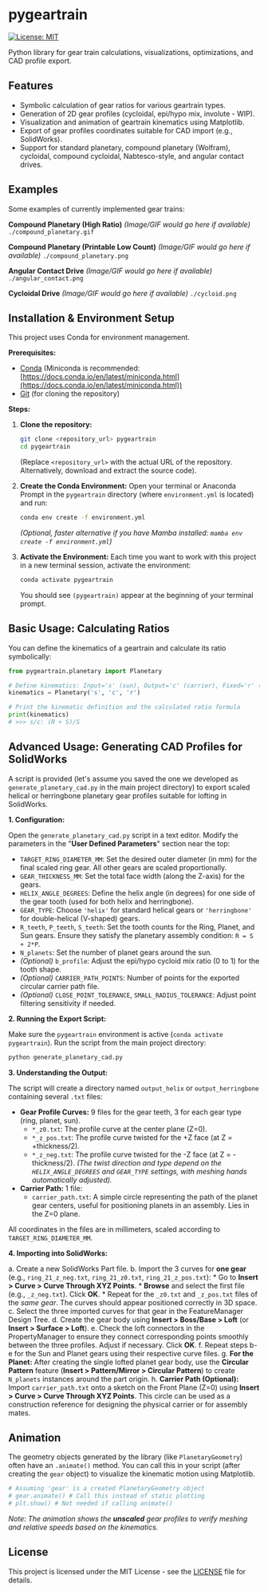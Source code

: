 # pygeartrain

[![License: MIT](https://img.shields.io/badge/License-MIT-yellow.svg)](https://opensource.org/licenses/MIT)

Python library for gear train calculations, visualizations, optimizations, and CAD profile export.

## Features

*   Symbolic calculation of gear ratios for various geartrain types.
*   Generation of 2D gear profiles (cycloidal, epi/hypo mix, involute - WIP).
*   Visualization and animation of geartrain kinematics using Matplotlib.
*   Export of gear profiles coordinates suitable for CAD import (e.g., SolidWorks).
*   Support for standard planetary, compound planetary (Wolfram), cycloidal, compound cycloidal, Nabtesco-style, and angular contact drives.

## Examples

Some examples of currently implemented gear trains:

**Compound Planetary (High Ratio)**
*(Image/GIF would go here if available)*
`./compound_planetary.gif`

**Compound Planetary (Printable Low Count)**
*(Image/GIF would go here if available)*
`./compound_planetary.png`

**Angular Contact Drive**
*(Image/GIF would go here if available)*
`./angular_contact.png`

**Cycloidal Drive**
*(Image/GIF would go here if available)*
`./cycloid.png`

## Installation & Environment Setup

This project uses Conda for environment management.

**Prerequisites:**
*   [Conda](https://docs.conda.io/en/latest/) (Miniconda is recommended: [https://docs.conda.io/en/latest/miniconda.html](https://docs.conda.io/en/latest/miniconda.html))
*   [Git](https://git-scm.com/) (for cloning the repository)

**Steps:**

1.  **Clone the repository:**
    ```bash
    git clone <repository_url> pygeartrain
    cd pygeartrain
    ```
    (Replace `<repository_url>` with the actual URL of the repository. Alternatively, download and extract the source code).

2.  **Create the Conda Environment:**
    Open your terminal or Anaconda Prompt in the `pygeartrain` directory (where `environment.yml` is located) and run:
    ```bash
    conda env create -f environment.yml
    ```
    *(Optional, faster alternative if you have Mamba installed: `mamba env create -f environment.yml`)*

3.  **Activate the Environment:**
    Each time you want to work with this project in a new terminal session, activate the environment:
    ```bash
    conda activate pygeartrain
    ```
    You should see `(pygeartrain)` appear at the beginning of your terminal prompt.

## Basic Usage: Calculating Ratios

You can define the kinematics of a geartrain and calculate its ratio symbolically:

```python
from pygeartrain.planetary import Planetary

# Define kinematics: Input='s' (sun), Output='c' (carrier), Fixed='r' (ring)
kinematics = Planetary('s', 'c', 'r')

# Print the kinematic definition and the calculated ratio formula
print(kinematics)
# >>> s/c: (R + S)/S
```

## Advanced Usage: Generating CAD Profiles for SolidWorks

A script is provided (let's assume you saved the one we developed as `generate_planetary_cad.py` in the main project directory) to export scaled helical or herringbone planetary gear profiles suitable for lofting in SolidWorks.

**1. Configuration:**

   Open the `generate_planetary_cad.py` script in a text editor. Modify the parameters in the "**User Defined Parameters**" section near the top:

   *   `TARGET_RING_DIAMETER_MM`: Set the desired outer diameter (in mm) for the final scaled ring gear. All other gears are scaled proportionally.
   *   `GEAR_THICKNESS_MM`: Set the total face width (along the Z-axis) for the gears.
   *   `HELIX_ANGLE_DEGREES`: Define the helix angle (in degrees) for one side of the gear tooth (used for both helix and herringbone).
   *   `GEAR_TYPE`: Choose `'helix'` for standard helical gears or `'herringbone'` for double-helical (V-shaped) gears.
   *   `R_teeth`, `P_teeth`, `S_teeth`: Set the tooth counts for the Ring, Planet, and Sun gears. Ensure they satisfy the planetary assembly condition: `R = S + 2*P`.
   *   `N_planets`: Set the number of planet gears around the sun.
   *   *(Optional)* `b_profile`: Adjust the epi/hypo cycloid mix ratio (0 to 1) for the tooth shape.
   *   *(Optional)* `CARRIER_PATH_POINTS`: Number of points for the exported circular carrier path file.
   *   *(Optional)* `CLOSE_POINT_TOLERANCE`, `SMALL_RADIUS_TOLERANCE`: Adjust point filtering sensitivity if needed.

**2. Running the Export Script:**

   Make sure the `pygeartrain` environment is active (`conda activate pygeartrain`). Run the script from the main project directory:

   ```bash
   python generate_planetary_cad.py
   ```

**3. Understanding the Output:**

   The script will create a directory named `output_helix` or `output_herringbone` containing several `.txt` files:

   *   **Gear Profile Curves:** 9 files for the gear teeth, 3 for each gear type (ring, planet, sun).
        *   `*_z0.txt`: The profile curve at the center plane (Z=0).
        *   `*_z_pos.txt`: The profile curve twisted for the +Z face (at Z = +thickness/2).
        *   `*_z_neg.txt`: The profile curve twisted for the -Z face (at Z = -thickness/2).
        *(The twist direction and type depend on the `HELIX_ANGLE_DEGREES` and `GEAR_TYPE` settings, with meshing hands automatically adjusted).*
   *   **Carrier Path:** 1 file:
        *   `carrier_path.txt`: A simple circle representing the path of the planet gear centers, useful for positioning planets in an assembly. Lies in the Z=0 plane.

   All coordinates in the files are in millimeters, scaled according to `TARGET_RING_DIAMETER_MM`.

**4. Importing into SolidWorks:**

   a.  Create a new SolidWorks Part file.
   b.  Import the 3 curves for **one gear** (e.g., `ring_21_z_neg.txt`, `ring_21_z0.txt`, `ring_21_z_pos.txt`):
       *   Go to **Insert > Curve > Curve Through XYZ Points**.
       *   **Browse** and select the first file (e.g., `_z_neg.txt`). Click **OK**.
       *   Repeat for the `_z0.txt` and `_z_pos.txt` files of the *same gear*. The curves should appear positioned correctly in 3D space.
   c.  Select the three imported curves for that gear in the FeatureManager Design Tree.
   d.  Create the gear body using **Insert > Boss/Base > Loft** (or **Insert > Surface > Loft**).
   e.  Check the loft connectors in the PropertyManager to ensure they connect corresponding points smoothly between the three profiles. Adjust if necessary. Click **OK**.
   f.  Repeat steps b-e for the Sun and Planet gears using their respective curve files.
   g.  **For the Planet:** After creating the single lofted planet gear body, use the **Circular Pattern** feature (**Insert > Pattern/Mirror > Circular Pattern**) to create `N_planets` instances around the part origin.
   h.  **Carrier Path (Optional):** Import `carrier_path.txt` onto a sketch on the Front Plane (Z=0) using **Insert > Curve > Curve Through XYZ Points**. This circle can be used as a construction reference for designing the physical carrier or for assembly mates.

## Animation

The geometry objects generated by the library (like `PlanetaryGeometry`) often have an `.animate()` method. You can call this in your script (after creating the `gear` object) to visualize the kinematic motion using Matplotlib.

```python
# Assuming 'gear' is a created PlanetaryGeometry object
# gear.animate() # Call this instead of static plotting
# plt.show() # Not needed if calling animate()
```

*Note: The animation shows the **unscaled** gear profiles to verify meshing and relative speeds based on the kinematics.*

## License

This project is licensed under the MIT License - see the [LICENSE](LICENSE) file for details.
